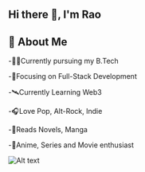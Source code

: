 ## Hi there 👋, I'm Rao

## 📝 About Me

-👨‍🎓Currently pursuing my B.Tech

-🔬Focusing on Full-Stack Development

-🛰️Currently Learning Web3

-🎧Love Pop, Alt-Rock, Indie

-📖Reads Novels, Manga

-🎥Anime, Series and Movie enthusiast

![Alt text](https://giffiles.alphacoders.com/220/220253.gif)

<!--
**BingVader/BingVader** is a ✨ _special_ ✨ repository because its `README.md` (this file) appears on your GitHub profile.

Here are some ideas to get you started:

- 🔭 I’m currently working on ...
- 🌱 I’m currently learning ...
- 👯 I’m looking to collaborate on ...
- 🤔 I’m looking for help with ...
- 💬 Ask me about ...
- 📫 How to reach me: ...
- 😄 Pronouns: ...
- ⚡ Fun fact: ...
-->
